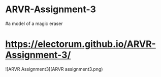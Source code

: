 # ARVR-Assignment-3

#a model of a magic eraser

# https://electorum.github.io/ARVR-Assignment-3/

![ARVR Assignment3](ARVR assignment3.png)
